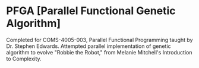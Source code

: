 # PFGA [Parallel Functional Genetic Algorithm]

Completed for COMS-4005-003, Parallel Functional Programming taught by Dr. Stephen Edwards.  Attempted parallel implementation of genetic algorithm to evolve "Robbie the Robot," from Melanie Mitchell's Introduction to Complexity.  
